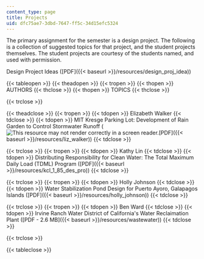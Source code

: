 ```yaml
---
content_type: page
title: Projects
uid: dfc75ae7-3dbd-7647-ff5c-34d15efc5324
---
```


The primary assignment for the semester is a design project. The following is a collection of suggested topics for that project, and the student projects themselves. The student projects are courtesy of the students named, and used with permission.

Design Project Ideas ([PDF]({{< baseurl >}}/resources/design_proj_idea))

{{< tableopen >}}
{{< theadopen >}}
{{< tropen >}}
{{< thopen >}}
AUTHORS
{{< thclose >}}
{{< thopen >}}
TOPICS
{{< thclose >}}

{{< trclose >}}

{{< theadclose >}}
{{< tropen >}}
{{< tdopen >}}
Elizabeth Walker
{{< tdclose >}}
{{< tdopen >}}
MIT Kresge Parking Lot: Development of Rain Garden to Control Stormwater Runoff (![This resource may not render correctly in a screen reader.](/images/inacessible.gif)[PDF]({{< baseurl >}}/resources/liz_walker))
{{< tdclose >}}

{{< trclose >}}
{{< tropen >}}
{{< tdopen >}}
Kathy Lin
{{< tdclose >}}
{{< tdopen >}}
Distributing Responsibility for Clean Water: The Total Maximum Daily Load (TDML) Program ([PDF]({{< baseurl >}}/resources/kcl_1_85_des_pro))
{{< tdclose >}}

{{< trclose >}}
{{< tropen >}}
{{< tdopen >}}
Holly Johnson
{{< tdclose >}}
{{< tdopen >}}
Water Stabilization Pond Design for Puerto Ayoro, Galapagos Islands ([PDF]({{< baseurl >}}/resources/holly_johnson))
{{< tdclose >}}

{{< trclose >}}
{{< tropen >}}
{{< tdopen >}}
Ben Ward
{{< tdclose >}}
{{< tdopen >}}
Irvine Ranch Water District of California's Water Reclaimation Plant ([PDF - 2.6 MB]({{< baseurl >}}/resources/wastewater))
{{< tdclose >}}

{{< trclose >}}

{{< tableclose >}}